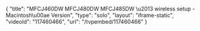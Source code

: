 {
    "title": "MFCJ460DW MFCJ480DW MFCJ485DW \u2013 wireless setup - Macintosh\u00ae Version",
    "type": "solo",
    "layout": "iframe-static",
    "videoId": "117460466",
    "url": "\/tvpembed\/117460466"
}
